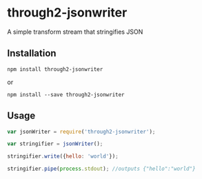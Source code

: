 # through2-jsonwriter
A simple transform stream that stringifies JSON

## Installation

```console
npm install through2-jsonwriter
```

or

```console
npm install --save through2-jsonwriter
```

## Usage

```javascript
var jsonWriter = require('through2-jsonwriter');

var stringifier = jsonWriter();

stringifier.write({hello: 'world'});

stringifier.pipe(process.stdout); //outputs {"hello":"world"}
```